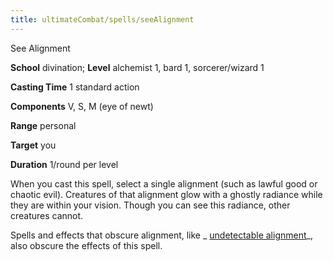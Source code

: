 ```yaml
---
title: ultimateCombat/spells/seeAlignment
---
```

See Alignment

**School** divination; **Level** alchemist 1, bard 1, sorcerer/wizard 1

**Casting Time** 1 standard action

**Components** V, S, M (eye of newt)

**Range** personal

**Target** you

**Duration** 1/round per level

When you cast this spell, select a single alignment (such as lawful good or chaotic evil). Creatures of that alignment glow with a ghostly radiance while they are within your vision. Though you can see this radiance, other creatures cannot.

Spells and effects that obscure alignment, like _ [undetectable alignment](spells/undetectableAlignment#_undetectable-alignment)_, also obscure the effects of this spell.

